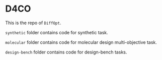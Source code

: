 # D4CO

This is the repo of `DiffOpt`.

`synthetic` folder contains code for synthetic task.  

`molecular` folder contains code for molecular design multi-objective task.  

`design-bench` folder contains code for design-bench tasks.  



